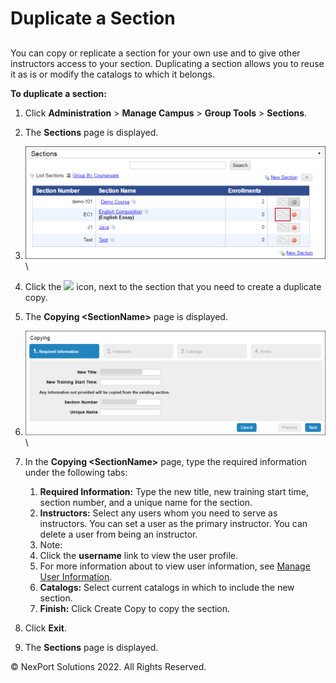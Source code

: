 # Duplicate a Section

##

You can copy or replicate a section for your own use and to give other instructors access to your section. Duplicating a section allows you to reuse it as is or modify the catalogs to which it belongs.

&#x20;

**To duplicate a section:**

1. Click **Administration** > **Manage Campus** > **Group Tools** > **Sections**.
2. The **Sections** page is displayed.
3. ![](/.gitbook/assets/Sections%20-%20DuplicateSection_550x207.png)\

4. Click the ![](/.gitbook/assets/Copy.png) icon, next to the section that you need to create a duplicate copy.
5. The **Copying \<SectionName>** page is displayed.
6. ![](/.gitbook/assets/Copy_Section_550x191.png)\

7. In the **Copying \<SectionName>** page, type the required information under the following tabs:
   1. **Required Information:** Type the new title, new training start time, section number, and a unique name for the section.
   2. **Instructors:** Select any users whom you need to serve as instructors. You can set a user as the primary instructor. You can delete a user from being an instructor.
   3. Note:
   4. Click the **username** link to view the user profile.
   5. For more information about to view user information, see [Manage User Information](/administrator-documentation/administrator-reference/User_Management/Manage_user_information.htm).
   6. **Catalogs:** Select current catalogs in which to include the new section.
   7. **Finish:** Click Create Copy to copy the section.
8. Click **Exit**.
9. The **Sections** page is displayed.

&#x20; © NexPort Solutions 2022. All Rights Reserved.

